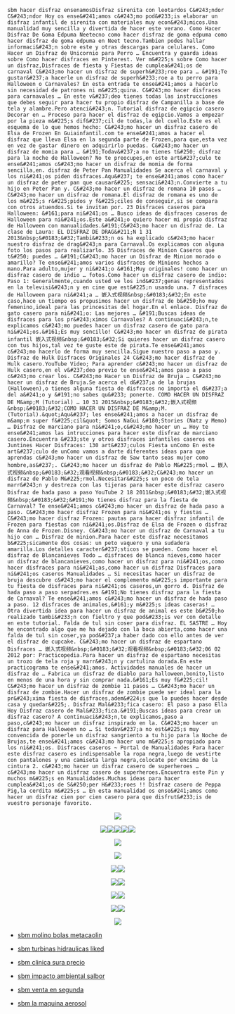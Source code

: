 
```
sbm hacer disfraz ensenamosDisfraz sirenita con leotardos C&#243;ndor C&#243;ndor Hoy os ense&#241;amos c&#243;mo pod&#233;is elaborar un disfraz infantil de sirenita con materiales muy econ&#243;micos.Una manualidad muy sencilla y divertida de hacer este verano. Como Hacer Disfraz De Goma Edpuma Neetecno como hacer disfraz de goma edpuma como hacer disfraz de goma edpuma en Neet tecno.Tambien podes hallar informaci&#243;n sobre este y otras descargas para celulares. Como Hacer un Disfraz de Unicornio para Perro … Encuentra y guarda ideas sobre Como hacer disfraces en Pinterest. Ver m&#225;s sobre Como hacer un disfraz,Disfraces de fiesta y Fiestas de cumplea&#241;os de carnaval C&#243;mo hacer un disfraz de superh&#233;roe para … &#191;Te gustar&#237;a hacerle un disfraz de superh&#233;roe a tu perro para Halloween o Carnavales? En esta entrada te ense&#241;amos a hacerlo sin necesidad de patrones ni m&#225;quina. C&#243;mo hacer disfraces para carnavales … En este v&#237;deo tienes todas las instrucciones que debes seguir para hacer tu propio disfraz de Campanilla a base de tela y alambre.Pero atenci&#243;n. Tutorial disfraz de egipcio casero Decorar en … Proceso para hacer el disfraz de egipcio.Vamos a empezar por la pieza m&#225;s dif&#237;cil de todas,la del cuello.Este es el esquema de lo que hemos hecho: C&#243;mo hacer un disfraz casero de Elsa de Frozen En Guiainfantil.com te ense&#241;amos a hacer el disfraz que lleva Elsa en la segunda parte de Frozen,para que,esta vez en vez de gastar dinero en adquirirlo puedas. C&#243;mo hacer un disfraz de momia para … &#191;Todav&#237;a no tienes t&#250; disfraz para la noche de Halloween? No te preocupes,en este art&#237;culo te ense&#241;amos c&#243;mo hacer un disfraz de momia de forma sencilla,en. disfraz de Peter Pan Manualidades Se acerca el carnaval y los ni&#241;os piden disfraces.Aqu&#237; te ense&#241;amos como hacer un disfraz de peter pan que causar&#225; sensaci&#243;n.Convierte a tu hijo en Peter Pan y. C&#243;mo hacer un disfraz de romana 10 pasos … C&#243;mo hacer un disfraz de romana.El disfraz de romana es uno de los m&#225;s r&#225;pidos y f&#225;ciles de conseguir,si se compara con otros atuendos.Si te invitan por. 23 Disfraces caseros para Halloween: &#161;para ni&#241;os … Busco ideas de disfraces caseros de Halloween para ni&#241;os.Este a&#241;o quiero hacer mi propio disfraz de Halloween con manualidades.&#191;C&#243;mo hacer un disfraz de. La clase de Laura: EL DISFRAZ DE DRAG&#211;N 1 31 2013&nbsp;&#0183;&#32;Tambi&#233;n os ha explicado c&#243;mo hacer nuestro disfraz de drag&#243;n para Carnaval.Os explicamos con alguna foto los pasos para realizarlo. 35 Disfraces de Minion Caseros que t&#250; puedes … &#191;C&#243;mo hacer un Disfraz de Minion morado o amarillo? Te ense&#241;amos varios disfraces de Minions hechos a mano.Para adulto,mujer y ni&#241;o &#161;Muy originales! como hacer un disfraz casero de indio … fotos.Como hacer un disfraz casero de indio: Paso 1: Generalmente,cuando usted ve los ind&#237;genas representados en la televisi&#243;n y en cine que est&#225;n usando una. 7 disfraces de Halloween para ni&#241;a … 嵌入式视频&nbsp;&#0183;&#32;En este caso,hace un tiempo os propusimos hacer un disfraz de b&#250;ho muy femenino,ideal para las princesitas del hogar.En el enlace. Disfraz de gato casero para ni&#241;o: Las mejores … &#191;Buscas ideas de disfraces para los pr&#243;ximos Carnavales? A continuaci&#243;n,te explicamos c&#243;mo puedes hacer un disfraz casero de gato para ni&#241;os.&#161;Es muy sencillo! C&#243;mo hacer un disfraz de pirata infantil 嵌入式视频&nbsp;&#0183;&#32;Si quieres hacer un disfraz casero con tus hijos,tal vez te guste este de pirata.Te ense&#241;amos c&#243;mo hacerlo de forma muy sencilla.Sigue nuestro paso a paso y. Disfraz de Hulk Disfraces Originales 24 C&#243;mo hacer disfraz de Hulk casero.YouTube Video; Para aprender c&#243;mo hacer un disfraz de Hulk casero,en el v&#237;deo previo te ense&#241;amos paso a paso c&#243;mo crear los. C&#243;mo Hacer un Disfraz de Bruja … C&#243;mo hacer un disfraz de Bruja.Se acerca el d&#237;a de la brujas (Halloween),o tienes alguna fiesta de disfraces no importa el d&#237;a del a&#241;o y &#191;no sabes qu&#233; ponerte. COMO HACER UN DISFRAZ DE M&amp;M (Tutorial) … 10 31 2015&nbsp;&#0183;&#32;嵌入式视频&nbsp;&#0183;&#32;COMO HACER UN DISFRAZ DE M&amp;M.(Tutorial).&quot;Aqu&#237; les ense&#241;amos a hacer un disfraz de m&amp;m super f&#225;cil&quot; Somos NaGui &#180;Stories (Natz y Memo) … Disfraz de marciano para ni&#241;o,c&#243;mo hacer un … Hoy te ense&#241;amos las intrucciones para hacer este disfraz de marciano casero.Encuentra &#233;ste y otros disfraces infantiles caseros en Juntines Hacer Disfraces: 130 art&#237;culos Fiesta unComo En este art&#237;culo de unComo vamos a darte diferentes ideas para que aprendas c&#243;mo hacer un disfraz de Saw tanto seas mujer como hombre,as&#237;. C&#243;mo hacer un disfraz de Pablo M&#225;rmol … 嵌入式视频&nbsp;&#0183;&#32;观看视频&nbsp;&#0183;&#32;C&#243;mo hacer un disfraz de Pablo M&#225;rmol.Necesitar&#225;s un poco de tela marr&#243;n y destreza con las tijeras para hacer este disfraz casero Disfraz de hada paso a paso YouTube 2 18 2011&nbsp;&#0183;&#32;嵌入式视频&nbsp;&#0183;&#32;&#191;No tienes disfraz para la fiesta de Carnaval? Te ense&#241;amos c&#243;mo hacer un disfraz de hada paso a paso. C&#243;mo hacer disfraz Frozen para ni&#241;os y fiestas … C&#243;mo hacer disfraz Frozen: pautas para hacer disfraz infantil de Frozen para fiestas con ni&#241;os.Disfraz de Elsa de Frozen o disfraz de Anna de Frozen.Disney. C&#243;mo hacer un disfraz de Carnaval a tu hijo con … Disfraz de minion.Para hacer este disfraz necesitamos b&#225;sicamente dos cosas: un peto vaquero y una sudadera amarilla.Los detalles caracter&#237;sticos se pueden. Como hacer el disfraz de Blancanieves Todo … disfraces de blanca nieves,como hacer un disfraz de blancanieves,como hacer un disfraz para ni&#241;os,como hacer disfraces para ni&#241;as,como hacer un disfraz Disfraces para ni&#241;os caseros Manualidades … Si necesitas hacer un disfraz de bruja descubre c&#243;mo hacer el complemento m&#225;s importante para tu fiesta de disfraces para ni&#241;os caseros,un gorro d. Disfraz de hada paso a paso serpadres.es &#191;No tienes disfraz para la fiesta de Carnaval? Te ense&#241;amos c&#243;mo hacer un disfraz de hada paso a paso. 12 disfraces de animales,&#161;y m&#225;s ideas caseras! … Otra divertida idea para hacer un disfraz de animal es este b&#250;ho realizado tambi&#233;n con fieltro y que pod&#233;is ver con detalle en este tutorial. Falda de tul sin coser para disfraz. EL SASTRE … Hoy he encontrado algo que me ha dejado con la boca abierta,como hacer una falda de tul sin coser,ya pod&#237;a haber dado con ello antes de ver el disfraz de cupcake. C&#243;mo hacer un disfraz de espartano Disfraces … 嵌入式视频&nbsp;&#0183;&#32;观看视频&nbsp;&#0183;&#32;06 02 2012 por: Practicopedia.Para hacer un disfraz de espartano necesitas un trozo de tela roja y marr&#243;n y cartulina dorada.En este practicograma te ense&#241;amos. Actividades manuales de hacer un disfraz de … Fabrica un disfraz de diablo para halloween,bonito,listo en menos de una hora y sin comprar nada.&#161;Es muy f&#225;cil! C&#243;mo hacer un disfraz de zombie 11 pasos … C&#243;mo hacer un disfraz de zombie.Hacer un disfraz de zombie puede ser ideal para la pr&#243;xima fiesta de disfraces,adem&#224;s que lo puedes hacer desde casa y quedar&#225;. Disfraz Mal&#233;fica casero: El paso a paso Ella Hoy Disfraz casero de Mal&#233;fica.&#191;Buscas ideas para crear un disfraz casero? A continuaci&#243;n,te explicamos,paso a paso,c&#243;mo hacer un disfraz inspirado en la. C&#243;mo hacer un disfraz para Halloween no … Si todav&#237;a no est&#225;s muy convencida de ponerle un disfraz sangriento a tu hijo para la Noche de Brujas,te ense&#241;amos c&#243;mo hacer uno m&#225;s apropiado para los ni&#241;os. Disfraces caseros ~ Portal de Manualidades Para hacer este disfraz casero es indispensable la ropa negra,luego de vestirte con pantalones y una camiseta larga negra,colocate por encima de la cintura 2. c&#243;mo hacer un disfraz casero de superheroes … c&#243;mo hacer un disfraz casero de superheroes.Encuentra este Pin y muchos m&#225;s en Manualidades.Muchas ideas para hacer cumplea&#241;os de S&#250;per H&#233;roes !! Disfraz casero de Peppa Pig,la cerdita m&#225;s … En esta manualidad os ense&#241;amos como hacer un disfraz cien por cien casero para que disfrut&#233;is de vuestro personaje favorito. 
```

<div align="center">

<a href="https://es-crusher.shibang-china.com/github&k=sbm+hacer+disfraz+ensenamos"><img src="https://static.shibang-china.com/es/crusher/logo.jpg"></a>

<a href="https://es-crusher.shibang-china.com/github&k=sbm+hacer+disfraz+ensenamos"><img src="https://static.shibang-china.com/es/crusher/index.jpg"></a><a href="https://es-crusher.shibang-china.com/material.htmlgithub&k=sbm+hacer+disfraz+ensenamos"><img src="https://static.shibang-china.com/es/crusher/material.jpg"></a><a href="https://es-crusher.shibang-china.com/application.htmlgithub&k=sbm+hacer+disfraz+ensenamos"><img src="https://static.shibang-china.com/es/crusher/application.jpg"></a><a href="https://es-crusher.shibang-china.com/aboutus.htmlgithub&k=sbm+hacer+disfraz+ensenamos"><img src="https://static.shibang-china.com/es/crusher/aboutus.jpg"></a><a href="https://es-crusher.shibang-china.com/contact.htmlgithub&k=sbm+hacer+disfraz+ensenamos"><img src="https://static.shibang-china.com/es/crusher/contact.jpg"></a>

<a href="https://es-crusher.shibang-china.com/github&k=sbm+hacer+disfraz+ensenamos"><img src="https://static.shibang-china.com/es/crusher/banner.jpg"></a>

<a href="https://swt.shibang-china.com/github&k=sbm+hacer+disfraz+ensenamos"><img src="https://static.shibang-china.com/es/crusher/text.jpg"></a>

<a href="https://swt.shibang-china.com/github&k=sbm+hacer+disfraz+ensenamos"><img src="https://static.shibang-china.com/es/crusher/chat.jpg"></a><a href="https://es-crusher.shibang-china.com/contact.htmlgithub&k=sbm+hacer+disfraz+ensenamos"><img src="https://static.shibang-china.com/es/crusher/message.jpg"></a>

<a href="https://es-crusher.shibang-china.com/products/pe.htmlgithub&k=sbm+hacer+disfraz+ensenamos"><img src="https://static.shibang-china.com/es/crusher/pe.jpg"></a><a href="https://es-crusher.shibang-china.com/products/pf.htmlgithub&k=sbm+hacer+disfraz+ensenamos"><img src="https://static.shibang-china.com/es/crusher/pf.jpg"></a>

<a href="https://es-crusher.shibang-china.com/products/hpt.htmlgithub&k=sbm+hacer+disfraz+ensenamos"><img src="https://static.shibang-china.com/es/crusher/hpt.jpg"></a><a href="https://es-crusher.shibang-china.com/products/vsi.htmlgithub&k=sbm+hacer+disfraz+ensenamos"><img src="https://static.shibang-china.com/es/crusher/vsi.jpg"></a>

<a href="https://es-crusher.shibang-china.com/products/klv.htmlgithub&k=sbm+hacer+disfraz+ensenamos"><img src="https://static.shibang-china.com/es/crusher/klv.jpg"></a><a href="https://es-crusher.shibang-china.com/products/portable.htmlgithub&k=sbm+hacer+disfraz+ensenamos"><img src="https://static.shibang-china.com/es/crusher/portable.jpg"></a>

<a href="https://swt.shibang-china.com/github&k=sbm+hacer+disfraz+ensenamos"><img src="https://static.shibang-china.com/es/crusher/case.jpg"></a>

</div>


* [sbm molino bolas metacaolin](sbm%20molino%20bolas%20metacaolin.md)

* [sbm turbinas hidraulicas liked](sbm%20turbinas%20hidraulicas%20liked.md)

* [sbm clinica sura precio](sbm%20clinica%20sura%20precio.md)

* [sbm impacto ambiental salbor](sbm%20impacto%20ambiental%20salbor.md)

* [sbm venta en segunda](sbm%20venta%20en%20segunda.md)

* [sbm la maquina aerosol](sbm%20la%20maquina%20aerosol.md)